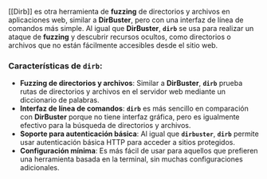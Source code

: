 [[Dirb]] es otra herramienta de **fuzzing** de directorios y archivos en aplicaciones web, similar a **DirBuster**, pero con una interfaz de línea de comandos más simple. Al igual que **DirBuster**, **`dirb`** se usa para realizar un ataque de **fuzzing** y descubrir recursos ocultos, como directorios o archivos que no están fácilmente accesibles desde el sitio web.

### Características de **`dirb`**:

- **Fuzzing de directorios y archivos**: Similar a **DirBuster**, **`dirb`** prueba rutas de directorios y archivos en el servidor web mediante un diccionario de palabras.
- **Interfaz de línea de comandos**: **`dirb`** es más sencillo en comparación con **DirBuster** porque no tiene interfaz gráfica, pero es igualmente efectivo para la búsqueda de directorios y archivos.
- **Soporte para autenticación básica**: Al igual que **`dirbuster`**, **`dirb`** permite usar autenticación básica HTTP para acceder a sitios protegidos.
- **Configuración mínima**: Es más fácil de usar para aquellos que prefieren una herramienta basada en la terminal, sin muchas configuraciones adicionales.